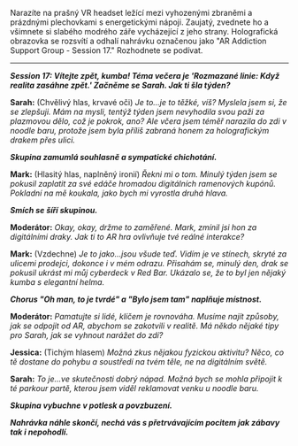 Narazíte na prašný VR headset ležící mezi vyhozenými zbraněmi a prázdnými plechovkami s energetickými nápoji. Zaujatý, zvednete ho a všimnete si slabého modrého záře vycházející z jeho strany. Holografická obrazovka se rozsvítí a odhalí nahrávku označenou jako "AR Addiction Support Group - Session 17." Rozhodnete se podívat.

---

**_Session 17: Vítejte zpět, kumba! Téma večera je 'Rozmazané linie: Když realita zasáhne zpět.' Začněme se Sarah. Jak ti šla týden?_**

**Sarah:** (Chvělivý hlas, krvavé oči) _Je to...je to těžké, víš? Myslela jsem si, že se zlepšuji. Mám na mysli, tentýž týden jsem nevyhodila svou paži za plazmovou dělo, což je pokrok, ano? Ale včera jsem téměř narazila do zdi v noodle baru, protože jsem byla příliš zabraná honem za holografickým drakem přes ulici._

**_Skupina zamumlá souhlasně a sympatické chichotání._**

**Mark:** (Hlasitý hlas, naplněný ironií) _Řekni mi o tom. Minulý týden jsem se pokusil zaplatit za své edáče hromadou digitálních ramenových kupónů. Pokladní na mě koukala, jako bych mi vyrostla druhá hlava._

**_Smích se šíří skupinou._**

**Moderátor:** _Okay, okay, držme to zaměřené. Mark, zmínil jsi hon za digitálními draky. Jak ti to AR hra ovlivňuje tvé reálné interakce?_

**Mark:** (Vzdechne) _Je to jako...jsou všude teď. Vidím je ve stínech, skryté za ulicemi prodejci, dokonce i v mém odrazu. Přisahám se, minulý den, drak se pokusil ukrást mi můj cyberdeck v Red Bar. Ukázalo se, že to byl jen nějaký kumba s elegantní helma._

**_Chorus "Oh man, to je tvrdé" a "Bylo jsem tam" naplňuje místnost._**

**Moderátor:** _Pamatujte si lidé, klíčem je rovnováha. Musíme najít způsoby, jak se odpojit od AR, abychom se zakotvili v realitě. Má někdo nějaké tipy pro Sarah, jak se vyhnout narážet do zdí?_

**Jessica:** (Tichým hlasem) _Možná zkus nějakou fyzickou aktivitu? Něco, co tě dostane do pohybu a soustředí na tvém těle, ne na digitálním světě._

**Sarah:** _To je...ve skutečnosti dobrý nápad. Možná bych se mohla připojit k té parkour partě, kterou jsem viděl reklamovat venku u noodle baru._

**_Skupina vybuchne v potlesk a povzbuzení._**

**_Nahrávka náhle skončí, nechá vás s přetrvávajícím pocitem jak zábavy tak i nepohodlí._**
